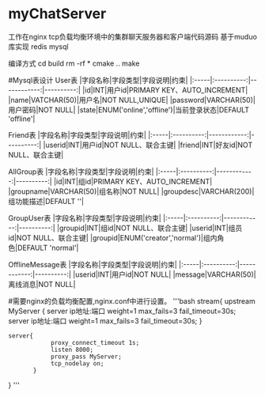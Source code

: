 # myChatServer
工作在nginx tcp负载均衡环境中的集群聊天服务器和客户端代码源码  基于muduo库实现 redis  mysql

编译方式
cd build
rm -rf *
cmake ..
make

#Mysql表设计
User表
|字段名称|字段类型|字段说明|约束|
|:-----|:----------:|------------:|----------:|
|id|INT|用户id|PRIMARY KEY、AUTO_INCREMENT|
|name|VATCHAR(50)|用户名|NOT NULL,UNIQUE|
|password|VARCHAR(50)|用户密码|NOT NULL|
|state|ENUM('online','offline')|当前登录状态|DEFAULT 'offline'|

Friend表
|字段名称|字段类型|字段说明|约束|
|:-----|:----------:|------------:|----------:|
|userid|INT|用户id|NOT NULL、联合主键|
|friend|INT|好友id|NOT NULL、联合主键|

AllGroup表
|字段名称|字段类型|字段说明|约束|
|:-----|:----------:|------------:|----------:|
|id|INT|组id|PRIMARY KEY、AUTO_INCREMENT|
|groupname|VARCHAR(50)|组名称|NOT NULL|
|groupdesc|VARCHAR(200)|组功能描述|DEFAULT ''|

GroupUser表
|字段名称|字段类型|字段说明|约束|
|:-----|:----------:|------------:|----------:|
|groupid|INT|组id|NOT NULL、联合主键|
|userid|INT|组员id|NOT NULL、联合主键|
|groupid|ENUM('creator','normal')|组内角色|DEFAULT 'normal'|

OfflineMessage表
|字段名称|字段类型|字段说明|约束|
|:-----|:----------:|------------:|----------:|
|userid|INT|用户id|NOT NULL|
|message|VARCHAR(50)|离线消息|NOT NULL|


#需要nginx的负载均衡配置,nginx.conf中进行设置。
'''bash
stream{
   upstream MyServer {
                server ip地址:端口 weight=1 max_fails=3 fail_timeout=30s;
                server ip地址:端口 weight=1 max_fails=3 fail_timeout=30s;
        }

    server{
                proxy_connect_timeout 1s;
                listen 8000;
                proxy_pass MyServer;
                tcp_nodelay on;
           }
}
'''

